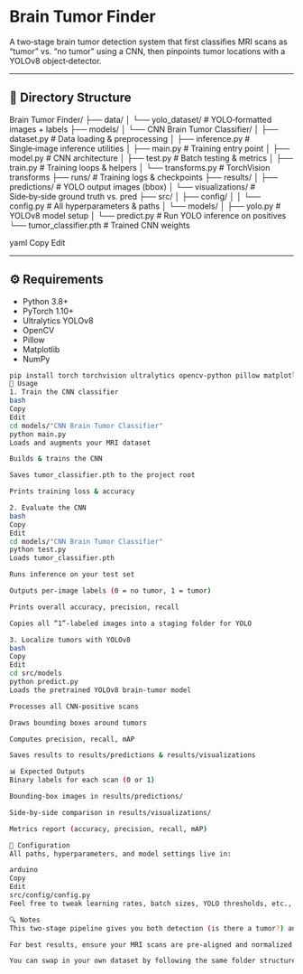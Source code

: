 # Brain Tumor Finder

A two‑stage brain tumor detection system that first classifies MRI scans as “tumor” vs. “no tumor” using a CNN, then pinpoints tumor locations with a YOLOv8 object‑detector.

---

## 📂 Directory Structure

Brain Tumor Finder/ ├── data/ │ └── yolo_dataset/ # YOLO‑formatted images + labels ├── models/ │ └── CNN Brain Tumor Classifier/ │ ├── dataset.py # Data loading & preprocessing │ ├── inference.py # Single‑image inference utilities │ ├── main.py # Training entry point │ ├── model.py # CNN architecture │ ├── test.py # Batch testing & metrics │ ├── train.py # Training loops & helpers │ └── transforms.py # TorchVision transforms ├── runs/ # Training logs & checkpoints ├── results/ │ ├── predictions/ # YOLO output images (bbox) │ └── visualizations/ # Side‑by‑side ground truth vs. pred ├── src/ │ ├── config/ │ │ └── config.py # All hyperparameters & paths │ └── models/ │ ├── yolo.py # YOLOv8 model setup │ └── predict.py # Run YOLO inference on positives └── tumor_classifier.pth # Trained CNN weights

yaml
Copy
Edit

---

## ⚙️ Requirements

- Python 3.8+
- PyTorch 1.10+
- Ultralytics YOLOv8
- OpenCV
- Pillow
- Matplotlib
- NumPy

```bash
pip install torch torchvision ultralytics opencv-python pillow matplotlib numpy
🚀 Usage
1. Train the CNN classifier
bash
Copy
Edit
cd models/"CNN Brain Tumor Classifier"
python main.py
Loads and augments your MRI dataset

Builds & trains the CNN

Saves tumor_classifier.pth to the project root

Prints training loss & accuracy

2. Evaluate the CNN
bash
Copy
Edit
cd models/"CNN Brain Tumor Classifier"
python test.py
Loads tumor_classifier.pth

Runs inference on your test set

Outputs per‑image labels (0 = no tumor, 1 = tumor)

Prints overall accuracy, precision, recall

Copies all “1”‑labeled images into a staging folder for YOLO

3. Localize tumors with YOLOv8
bash
Copy
Edit
cd src/models
python predict.py
Loads the pretrained YOLOv8 brain‑tumor model

Processes all CNN‑positive scans

Draws bounding boxes around tumors

Computes precision, recall, mAP

Saves results to results/predictions & results/visualizations

📊 Expected Outputs
Binary labels for each scan (0 or 1)

Bounding‑box images in results/predictions/

Side‑by‑side comparison in results/visualizations/

Metrics report (accuracy, precision, recall, mAP)

📝 Configuration
All paths, hyperparameters, and model settings live in:

arduino
Copy
Edit
src/config/config.py
Feel free to tweak learning rates, batch sizes, YOLO thresholds, etc., right there.

🔍 Notes
This two‑stage pipeline gives you both detection (is there a tumor?) and localization (where is it?).

For best results, ensure your MRI scans are pre‑aligned and normalized.

You can swap in your own dataset by following the same folder structure under data/ and adjusting config.py.
